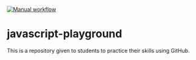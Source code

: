 [![Manual workflow](https://github.com/Moses-Morris/javascript-playground/actions/workflows/manual.yml/badge.svg)](https://github.com/Moses-Morris/javascript-playground/actions/workflows/manual.yml)
# javascript-playground
This is a repository given to students to practice their skills using GitHub.
